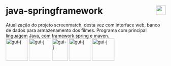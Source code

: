 # java-springframework <img align="right" alt="gui-j" height="30" width="30" src="https://cdn.jsdelivr.net/gh/devicons/devicon/icons/intellij/intellij-original.svg"/>
Atualização do projeto screenmatch, desta vez com interface web, banco de dados para armazenamento dos filmes.
Programa com principal linguagem Java, com framework spring e maven.
<br/>
<img align="left" alt="gui-j" height="70" width="70" src="https://cdn.jsdelivr.net/gh/devicons/devicon/icons/java/java-original-wordmark.svg"/>
<img align="left" alt="gui-j" height="70" width="70" src="https://cdn.jsdelivr.net/gh/devicons/devicon/icons/spring/spring-original-wordmark.svg"/>
<img align="left" alt="gui-j" height="70" width="50" src="https://cdn.jsdelivr.net/gh/devicons/devicon/icons/maya/maya-original.svg"/>
<img align="left" alt="gui-j" height="70" width="70" src="https://cdn.jsdelivr.net/gh/devicons/devicon/icons/mysql/mysql-original-wordmark.svg"/>
<img align="left" alt="gui-j" height="70" width="70" src="https://cdn.jsdelivr.net/gh/devicons/devicon/icons/html5/html5-original-wordmark.svg" />
           
          
